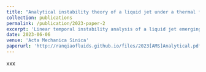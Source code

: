 ```yaml
---
title: "Analytical instability theory of a liquid jet under a thermal field"
collection: publications
permalink: /publication/2023-paper-2
excerpt: 'Linear temporal instability analysis of a liquid jet emerging into a stationary gas environment under a radial thermal field is carried out in this work. The basic temperature profiles are obtained by solving the heat conduction problem between the liquid jet and the surrounding gas. The normal mode method is utilized to solve the temporal evolution of small disturbance, and an analytical dispersion relation on the growth of disturbance is derived. The inviscid asymptotic solution for the liquid jet is further obtained, which shows the explicit form of disturbance growth rate and also decouples the contribution of surface tension and Marangoni stress on the jet instability. The effects of various controlling parameters on the growth of disturbance for an inviscid liquid jet are investigated through a parametric study. Theoretical results show that the jet instability can be suppressed by increasing the temperature ratio between the liquid jet and the surrounding gas, enhancing the Marangoni stress on the surface, weakening the thermal conduction and decreasing the surface tension. The physical mechanisms of Rayleigh-Plateau instability and Marangoni instability which are responsible for the growth of disturbance are distinguished. Through comparing the inviscid asymptotic solution to the disturbance growth of the viscous jet, the applicable situation for the inviscid asymptotic solution is identified, which gives the Reynolds number ranges of Re ≥ O(10^2).'
date: 2023-06-06
venue: 'Acta Mechanica Sinica'
paperurl: 'http://ranqiaofluids.github.io/files/2023[AMS]Analytical.pdf'
---
```

xxx
